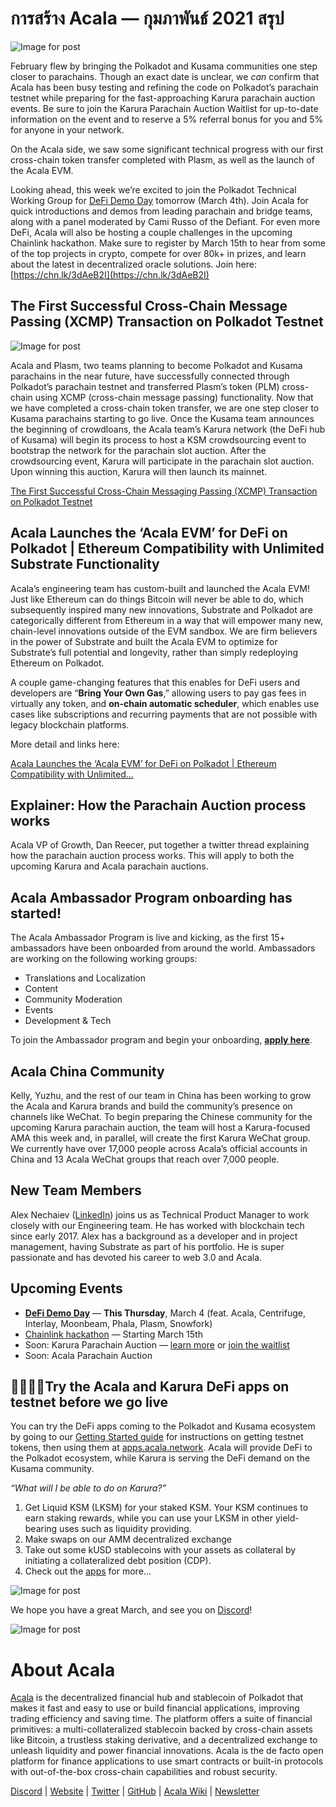 # **การสร้าง Acala — กุมภาพันธ์ 2021 สรุป**

![Image for post](https://miro.medium.com/max/1600/1*oersbZPWGajTLHLnEkGbeQ.png)

February flew by bringing the Polkadot and Kusama communities one step closer to parachains. Though an exact date is unclear, we _can_ confirm that Acala has been busy testing and refining the code on Polkadot’s parachain testnet while preparing for the fast-approaching Karura parachain auction events. Be sure to join the Karura Parachain Auction Waitlist for up-to-date information on the event and to reserve a 5% referral bonus for you and 5% for anyone in your network.

On the Acala side, we saw some significant technical progress with our first cross-chain token transfer completed with Plasm, as well as the launch of the Acala EVM.

Looking ahead, this week we’re excited to join the Polkadot Technical Working Group for [DeFi Demo Day](https://www.crowdcast.io/e/defidemoday) tomorrow (March 4th). Join Acala for quick introductions and demos from leading parachain and bridge teams, along with a panel moderated by Cami Russo of the Defiant. For even more DeFi, Acala will also be hosting a couple challenges in the upcoming Chainlink hackathon. Make sure to register by March 15th to hear from some of the top projects in crypto, compete for over 80k+ in prizes, and learn about the latest in decentralized oracle solutions. Join here: [https://chn.lk/3dAeB2I](https://chn.lk/3dAeB2I)

## **The First Successful Cross-Chain Message Passing (XCMP) Transaction on Polkadot Testnet**

![Image for post](https://miro.medium.com/max/1400/0*j_NV5cE9SEQrMj-X)

Acala and Plasm, two teams planning to become Polkadot and Kusama parachains in the near future, have successfully connected through Polkadot’s parachain testnet and transferred Plasm’s token (PLM) cross-chain using XCMP (cross-chain message passing) functionality. Now that we have completed a cross-chain token transfer, we are one step closer to Kusama parachains starting to go live. Once the Kusama team announces the beginning of crowdloans, the Acala team’s Karura network (the DeFi hub of Kusama) will begin its process to host a KSM crowdsourcing event to bootstrap the network for the parachain slot auction. After the crowdsourcing event, Karura will participate in the parachain slot auction. Upon winning this auction, Karura will then launch its mainnet.

[The First Successful Cross-Chain Messaging Passing (XCMP) Transaction on Polkadot Testnet](https://medium.com/acalanetwork/the-first-successful-cross-chain-messaging-passing-xcmp-transaction-on-polkadot-testnet-eb36af2ad8c3)

## **Acala Launches the ‘Acala EVM’ for DeFi on Polkadot | Ethereum Compatibility with Unlimited Substrate Functionality**

Acala’s engineering team has custom-built and launched the Acala EVM! Just like Ethereum can do things Bitcoin will never be able to do, which subsequently inspired many new innovations, Substrate and Polkadot are categorically different from Ethereum in a way that will empower many new, chain-level innovations outside of the EVM sandbox. We are firm believers in the power of Substrate and built the Acala EVM to optimize for Substrate’s full potential and longevity, rather than simply redeploying Ethereum on Polkadot.

A couple game-changing features that this enables for DeFi users and developers are “**Bring Your Own Gas**,” allowing users to pay gas fees in virtually any token, and **on-chain automatic scheduler**, which enables use cases like subscriptions and recurring payments that are not possible with legacy blockchain platforms.

More detail and links here:

[Acala Launches the ‘Acala EVM’ for DeFi on Polkadot | Ethereum Compatibility with Unlimited…](https://medium.com/acalanetwork/acala-launches-the-acala-evm-for-defi-on-polkadot-ethereum-compatibility-with-unlimited-41aa893ca5a4)

## **Explainer: How the Parachain Auction process works**

Acala VP of Growth, Dan Reecer, put together a twitter thread explaining how the parachain auction process works. This will apply to both the upcoming Karura and Acala parachain auctions.

## **Acala Ambassador Program onboarding has started!**

The Acala Ambassador Program is live and kicking, as the first 15+ ambassadors have been onboarded from around the world. Ambassadors are working on the following working groups:

- Translations and Localization
- Content
- Community Moderation
- Events
- Development & Tech

To join the Ambassador program and begin your onboarding, [**apply here**](https://acala.hubspotpagebuilder.com/acala-ambassador-program).

## **Acala China Community**

Kelly, Yuzhu, and the rest of our team in China has been working to grow the Acala and Karura brands and build the community’s presence on channels like WeChat. To begin preparing the Chinese community for the upcoming Karura parachain auction, the team will host a Karura-focused AMA this week and, in parallel, will create the first Karura WeChat group. We currently have over 17,000 people across Acala’s official accounts in China and 13 Acala WeChat groups that reach over 7,000 people.

## New Team Members

Alex Nechaiev ([LinkedIn](https://www.linkedin.com/in/alnech19/)) joins us as Technical Product Manager to work closely with our Engineering team. He has worked with blockchain tech since early 2017. Alex has a background as a developer and in project management, having Substrate as part of his portfolio. He is super passionate and has devoted his career to web 3.0 and Acala.

## **Upcoming Events**

- [**DeFi Demo Day**](https://www.crowdcast.io/e/defidemoday) — **This Thursday**, March 4 (feat. Acala, Centrifuge, Interlay, Moonbeam, Phala, Plasm, Snowfork)
- [Chainlink hackathon](https://chainlink-2021.devpost.com/) — Starting March 15th
- Soon: Karura Parachain Auction — [learn more](https://medium.com/acalanetwork/karuras-approach-to-the-upcoming-parachain-lease-offering-plo-on-kusama-12fbf09ee463) or [join the waitlist](https://forms.gle/1YShteaxrenxeauX8)
- Soon: Acala Parachain Auction

## **👩‍💻👨‍💻Try the Acala and Karura DeFi apps on testnet before we go live**

You can try the DeFi apps coming to the Polkadot and Kusama ecosystem by going to our [Getting Started guide](https://wiki.acala.network/learn/get-started) for instructions on getting testnet tokens, then using them at [apps.acala.network](http://apps.acala.network). Acala will provide DeFi to the Polkadot ecosystem, while Karura is serving the DeFi demand on the Kusama community.

_“What will I be able to do on Karura?”_

1.  Get Liquid KSM (LKSM) for your staked KSM. Your KSM continues to earn staking rewards, while you can use your LKSM in other yield-bearing uses such as liquidity providing.
2.  Make swaps on our AMM decentralized exchange
3.  Take out some kUSD stablecoins with your assets as collateral by initiating a collateralized debt position (CDP).
4.  Check out the [apps](http://apps.acala.network) for more…

![Image for post](https://miro.medium.com/max/3200/0*Zu0B8f4XoS5HVM-K)

We hope you have a great March, and see you on [Discord](https://discord.gg/vdbFVCH)!

![Image for post](https://miro.medium.com/max/2402/0*UgMpUJZXP3gBZubo.png)

# About Acala

[Acala](http://acala.network/) is the decentralized financial hub and stablecoin of Polkadot that makes it fast and easy to use or build financial applications, improving trading efficiency and saving time. The platform offers a suite of financial primitives: a multi-collateralized stablecoin backed by cross-chain assets like Bitcoin, a trustless staking derivative, and a decentralized exchange to unleash liquidity and power financial innovations. Acala is the de facto open platform for finance applications to use smart contracts or built-in protocols with out-of-the-box cross-chain capabilities and robust security.

[Discord](https://discord.gg/vdbFVCH) | [Website](https://acala.network/) | [Twitter](https://twitter.com/AcalaNetwork) | [GitHub](https://github.com/AcalaNetwork/Acala) | [Acala Wiki](https://github.com/AcalaNetwork/Acala/wiki) | [Newsletter](https://share.hsforms.com/1X9RxkXk-R62I0VNbATaDXw4h8qc)
